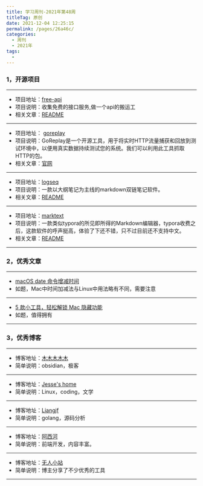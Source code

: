 ```yaml
---
title: 学习周刊-2021年第48周
titleTag: 原创
date: 2021-12-04 12:25:15
permalink: /pages/26a46c/
categories:
  - 周刊
  - 2021年
tags:
  - 
---
```



### 1，开源项目

---

- 项目地址：[free-api](https://github.com/fangzesheng/free-api)
- 项目说明：收集免费的接口服务,做一个api的搬运工
- 相关文章：[README](https://github.com/fangzesheng/free-api/blob/master/README.md)

---

- 项目地址： [goreplay](https://github.com/buger/goreplay)
- 项目说明：GoReplay是一个开源工具，用于将实时HTTP流量捕获和回放到测试环境中，以便用真实数据持续测试您的系统。我们可以利用此工具抓取HTTP的包。
- 相关文章：[官网](https://goreplay.org/)

---

- 项目地址：[logseq](https://github.com/logseq/logseq)
- 项目说明：一款以大纲笔记为主线的markdown双链笔记软件。
- 相关文章：[README](https://github.com/logseq/logseq/blob/master/README.md)

---

- 项目地址：[marktext](https://github.com/marktext/marktext)
- 项目说明：一款类似typora的所见即所得的Markdown编辑器，typora收费之后，这款软件的呼声挺高，体验了下还不错，只不过目前还不支持中文。
- 相关文章：[README](https://github.com/marktext/marktext/blob/develop/README.md)

---

###  2，优秀文章

---

-  [macOS date 命令增减时间](https://blog.csdn.net/u010022158/article/details/113403422)
- 如题，Mac中时间加减法与Linux中用法略有不同，需要注意

----

-  [5 款小工具，轻松解锁 Mac 隐藏功能](https://sspai.com/post/45668)
- 如题，值得拥有

---

### 3，优秀博客

---

- 博客地址：[木木木木木](https://immmmm.com/)
- 简单说明：obsidian，极客

---

- 博客地址：[Jesse's home](https://www.jesse.top/)
- 简单说明：Linux，coding，文学

---

- 博客地址：[Liangjf](http://liangjf.top/)
- 简单说明：golang，源码分析

---

- 博客地址：[阿西河](https://www.axihe.com/)
- 简单说明：前端开发，内容丰富。

---

- 博客地址：[无人小站](http://jpliu.github.io/)
- 简单说明：博主分享了不少优秀的工具

---